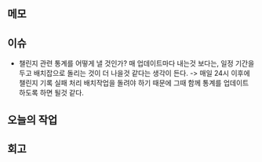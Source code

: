 ## 메모

## 이슈

- 챌린지 관련 통계를 어떻게 낼 것인가? 매 업데이트마다 내는것 보다는, 
    일정 기간을 두고 배치잡으로 돌리는 것이 더 나을것 같다는 생각이 든다.
    -> 매일 24시 이후에 챌린지 기록 실패 처리 배치작업을 돌려야 하기 때문에 그때
    함께 통계를 업데이트하도록 하면 될것 같다.

## 오늘의 작업


## 회고

